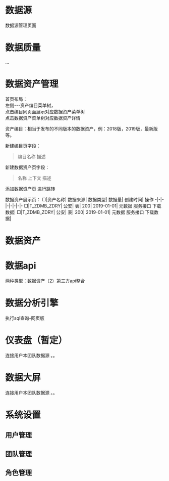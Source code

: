 # 数据源
数据源管理页面



# 数据质量
...

# 数据资产管理
首页布局：  
左侧---资产编目菜单树，  
点击编目同页面展示对应数据资产菜单树  
点击数据资产菜单树对应数据资产详情  



资产编目：相当于发布的不同版本的数据资产，例：2018版，2019版，最新版等。


新建编目页字段：
> 编目名称 描述

新建数据资产页字段：
> 名称 上下文 描述

添加数据资产页
进行跳转

数据资产展示页：
□|资产名称| 数据来源| 数据类型| 数据量| 创建时间| 操作
-|-|-|-|-|-|-|-
□|T_ZDMB_ZDRY| 公安| 表| 200| 2019-01-01| 元数据 服务接口 下载数据|
□|T_ZDMB_ZDRY| 公安| 表| 200| 2019-01-01| 元数据 服务接口 下载数据|



# 数据资产

# 数据api
两种类型：数据资产（2）第三方api整合

# 数据分析引擎
执行sql查询-网页版
# 仪表盘（暂定）
连接用户本团队数据源
。。
# 数据大屏
连接用户本团队数据源
。。
# 系统设置
## 用户管理
## 团队管理
## 角色管理














